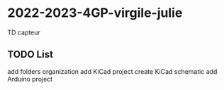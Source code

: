# 2022-2023-4GP-virgile-julie
TD capteur 

## TODO List

add folders organization
add KiCad project
create KiCad schematic
add Arduino project

